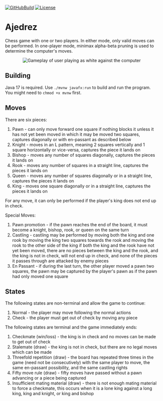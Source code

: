 [![GitHubBuild](https://github.com/bkthomps/Ajedrez/workflows/build/badge.svg)](https://github.com/bkthomps/Ajedrez)
[![License](https://img.shields.io/badge/license-MIT-blue.svg)](https://github.com/bkthomps/Ven/blob/master/LICENSE)

# Ajedrez
Chess game with one or two players. In either mode, only valid moves can be performed. In one-player mode, minimax
alpha-beta pruning is used to determine the computer's moves.

<p style="text-align: center;">
  <img src="https://raw.githubusercontent.com/bkthomps/Ajedrez/master/Gameplay.gif" title="Gameplay" alt="Gameplay of user playing as white against the computer">
</p>

## Building
Java 17 is required. Use `./mvnw javafx:run` to build and run the program. You might need to `chmod +x mvnw` first.

## Moves
There are six pieces:
1. Pawn - can only move forward one square if nothing blocks it unless it has not yet been moved in which it may be
moved two squares, captures diagonally or with en-passant as described below
2. Knight - moves in an L pattern, meaning 2 squares vertically and 1 square horizontally or vice-versa, captures the
piece it lands on
3. Bishop - moves any number of squares diagonally, captures the pieces it lands on
4. Rook - moves any number of squares in a straight line, captures the pieces it lands on
5. Queen - moves any number of squares diagonally or in a straight line, captures the pieces it lands on
6. King - moves one square diagonally or in a straight line, captures the pieces it lands on

For any move, it can only be performed if the player's king does not end up in check.

Special Moves:
1. Pawn promotion - if the pawn reaches the end of the board, it must become a knight, bishop, rook, or queen on the
same turn
2. Castling - castling may be performed by moving both the king and one rook by moving the king two squares towards the
rook and moving the rook to the other side of the king if both the king and the rook have not yet been moved, there are
no pieces between the king and the rook, and the king is not in check, will not end up in check, and none of the pieces
it passes through are attacked by enemy pieces
3. En Passant - if during the last turn, the other player moved a pawn two squares, the pawn may be captured by the
player's pawn as if the pawn had only moved one square

## States
The following states are non-terminal and allow the game to continue:
1. Normal - the player may move following the normal actions
2. Check - the player must get out of check by moving any piece

The following states are terminal and the game immediately ends:
1. Checkmate (win/loss) - the king is in check and no moves can be made to get out of check
2. Stalemate (draw) - the king is not in check, but there are no legal moves which can be made
3. Threefold repetition (draw) - the board has repeated three times in the game (need not be consecutively) with the
same player to move, the same en-passant possibility, and the same castling rights
4. Fifty move rule (draw) - fifty moves have passed without a pawn advancing or a piece being captured
5. Insufficient mating material (draw) - there is not enough mating material to force a checkmate, this occurs when it
is a lone king against a long king, king and knight, or king and bishop
